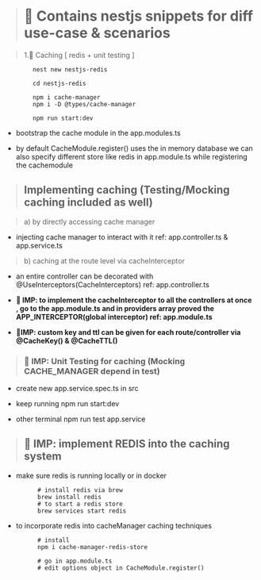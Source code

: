 > # 🎁 Contains nestjs snippets for diff use-case & scenarios

> 1.🎯 Caching [ redis + unit testing ]

            nest new nestjs-redis

            cd nestjs-redis

            npm i cache-manager
            npm i -D @types/cache-manager

            npm run start:dev

- bootstrap the cache module in the app.modules.ts

- by default CacheModule.register() uses the in memory database we can also specify different store like redis in app.module.ts while registering the cachemodule

> ## Implementing caching (Testing/Mocking caching included as well)

> a) by directly accessing cache manager

- injecting cache manager to interact with it
  ref: app.controller.ts & app.service.ts

> b) caching at the route level via cacheInterceptor

- an entire controller can be decorated with @UseInterceptors(CacheInterceptors) ref: app.controller.ts

- **📝 IMP: to implement the cacheInterceptor to all the controllers at once , go to the app.module.ts and in providers array proved the APP_INTERCEPTOR(global interceptor) ref: app.module.ts**

- **📝IMP: custom key and ttl can be given for each route/controller via @CacheKey() & @CacheTTL()**

> ### 📝 IMP: Unit Testing for caching (Mocking CACHE_MANAGER depend in test)

- create new app.service.spec.ts in src

- keep running npm run start:dev
- other terminal npm run test app.service

> ## 📝 IMP: implement REDIS into the caching system

- make sure redis is running locally or in docker

            # install redis via brew
            brew install redis
            # to start a redis store
            brew services start redis

- to incorporate redis into cacheManager caching techniques

            # install
            npm i cache-manager-redis-store

            # go in app.module.ts
            # edit options object in CacheModule.register()
